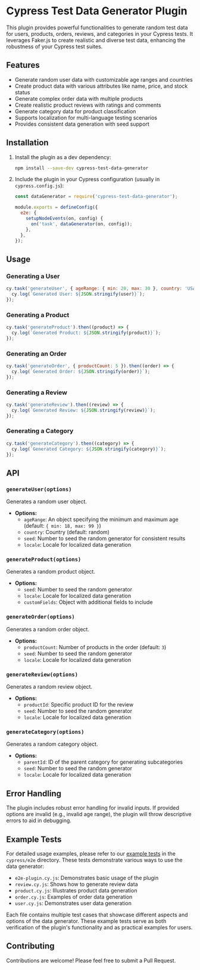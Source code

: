 # Cypress Test Data Generator Plugin

This plugin provides powerful functionalities to generate random test data for users, products, orders, reviews, and categories in your Cypress tests. It leverages Faker.js to create realistic and diverse test data, enhancing the robustness of your Cypress test suites.

## Features

- Generate random user data with customizable age ranges and countries
- Create product data with various attributes like name, price, and stock status
- Generate complex order data with multiple products
- Create realistic product reviews with ratings and comments
- Generate category data for product classification
- Supports localization for multi-language testing scenarios
- Provides consistent data generation with seed support

## Installation

1. Install the plugin as a dev dependency:
   ```bash
   npm install --save-dev cypress-test-data-generator
   ```

2. Include the plugin in your Cypress configuration (usually in `cypress.config.js`):
   ```javascript
   const dataGenerator = require('cypress-test-data-generator');

   module.exports = defineConfig({
     e2e: {
       setupNodeEvents(on, config) {
         on('task', dataGenerator(on, config));
       },
     },
   });
   ```

## Usage

### Generating a User

```javascript
cy.task('generateUser', { ageRange: { min: 20, max: 30 }, country: 'USA' }).then((user) => {
  cy.log(`Generated User: ${JSON.stringify(user)}`);
});
```

### Generating a Product

```javascript
cy.task('generateProduct').then((product) => {
  cy.log(`Generated Product: ${JSON.stringify(product)}`);
});
```

### Generating an Order

```javascript
cy.task('generateOrder', { productCount: 5 }).then((order) => {
  cy.log(`Generated Order: ${JSON.stringify(order)}`);
});
```

### Generating a Review

```javascript
cy.task('generateReview').then((review) => {
  cy.log(`Generated Review: ${JSON.stringify(review)}`);
});
```

### Generating a Category

```javascript
cy.task('generateCategory').then((category) => {
  cy.log(`Generated Category: ${JSON.stringify(category)}`);
});
```

## API

### `generateUser(options)`

Generates a random user object.

- **Options:**
  - `ageRange`: An object specifying the minimum and maximum age (default: `{ min: 18, max: 99 }`)
  - `country`: Country (default: random)
  - `seed`: Number to seed the random generator for consistent results
  - `locale`: Locale for localized data generation

### `generateProduct(options)`

Generates a random product object.

- **Options:**
  - `seed`: Number to seed the random generator
  - `locale`: Locale for localized data generation
  - `customFields`: Object with additional fields to include

### `generateOrder(options)`

Generates a random order object.

- **Options:**
  - `productCount`: Number of products in the order (default: `3`)
  - `seed`: Number to seed the random generator
  - `locale`: Locale for localized data generation

### `generateReview(options)`

Generates a random review object.

- **Options:**
  - `productId`: Specific product ID for the review
  - `seed`: Number to seed the random generator
  - `locale`: Locale for localized data generation

### `generateCategory(options)`

Generates a random category object.

- **Options:**
  - `parentId`: ID of the parent category for generating subcategories
  - `seed`: Number to seed the random generator
  - `locale`: Locale for localized data generation

## Error Handling

The plugin includes robust error handling for invalid inputs. If provided options are invalid (e.g., invalid age range), the plugin will throw descriptive errors to aid in debugging.

## Example Tests

For detailed usage examples, please refer to our [example tests](https://github.com/khawjaahmad/cypress-test-data-generator/tree/main/cypress/e2e) in the `cypress/e2e` directory. These tests demonstrate various ways to use the data generator:

- `e2e-plugin.cy.js`: Demonstrates basic usage of the plugin
- `review.cy.js`: Shows how to generate review data
- `product.cy.js`: Illustrates product data generation
- `order.cy.js`: Examples of order data generation
- `user.cy.js`: Demonstrates user data generation

Each file contains multiple test cases that showcase different aspects and options of the data generator. These example tests serve as both verification of the plugin's functionality and as practical examples for users.

## Contributing

Contributions are welcome! Please feel free to submit a Pull Request.